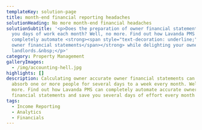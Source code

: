 ```yaml
---
templateKey: solution-page
title: month-end financial reporting headaches
solutionHeading: No more month-end financial headaches
solutionSubtitle: '<p>Does the preparation of owner financial statements take
  you days of work each month? Well, no more. Find out how Lavanda PMS can
  completely automate <strong><span style="text-decoration: underline;">accurate
  owner financial statements</span></strong> while delighting your owners and
  landlords.&nbsp;</p>'
category: Property Management
galleryImages:
  - /img/accounting-hell.jpg
highlights: []
description: Calculating owner accurate owner financial statements can fully
  absorb one or more people for several days to a week every month. Well no
  more. Find out how Lavanda PMS can completely automate accurate owner
  financial statements and save you several days of effort every month
tags:
  - Income Reporting
  - Analytics
  - Financials
---
```

